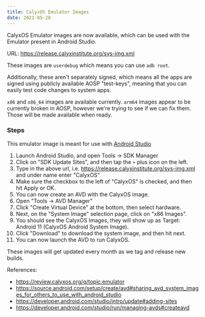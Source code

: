 ```yaml
---
title: CalyxOS Emulator Images
date: 2021-05-28
---
```


CalyxOS Emulator images are now available, which can be used with the Emulator present in Android Studio.

URL: <https://release.calyxinstitute.org/sys-img.xml>

These images are `userdebug` which means you can use `adb root`.

Additionally, these aren't separately signed, which means all the apps are signed using publicly available AOSP "test-keys", meaning that you can easily test code changes to system apps.

`x86` and `x86_64` images are available currently. `arm64` images appear to be currently broken in AOSP, however we're trying to see if we can fix them. Those will be made available when ready.

### Steps

This emulator image is meant for use with [Android Studio](https://developer.android.com/studio)

1. Launch Android Studio, and open Tools -> SDK Manager
2. Click on "SDK Update Sites", and then tap the `+` plus icon on the left.
3. Type in the above url, i.e. <https://release.calyxinstitute.org/sys-img.xml> and under name enter "CalyxOS"
4. Make sure the checkbox to the left of "CalyxOS" is checked, and then hit Apply or OK.
5. You can now create an AVD with the CalyxOS image.
6. Open "Tools -> AVD Manager"
7. Click "Create Virtual Device" at the bottom, then select hardware.
8. Next, on the "System Image" selection page, click on "x86 Images".
9. You should see the CalyxOS Images, they will show up as Target: Android 11 (CalyxOS Android System Image).
10. Click "Download" to download the system image, and then hit next.
11. You can now launch the AVD to run CalyxOS.

These images will get updated every month as we tag and release new builds.

References:
* https://review.calyxos.org/q/topic:emulator
* https://source.android.com/setup/create/avd#sharing_avd_system_images_for_others_to_use_with_android_studio
* https://developer.android.com/studio/intro/update#adding-sites
* https://developer.android.com/studio/run/managing-avds#createavd

